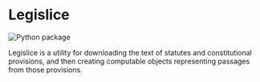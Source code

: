 # Legislice

![Python package](https://github.com/mscarey/legislice/workflows/Python%20package/badge.svg)

Legislice is a utility for downloading the text of statutes and constitutional provisions, and then creating computable objects representing passages from those provisions.
